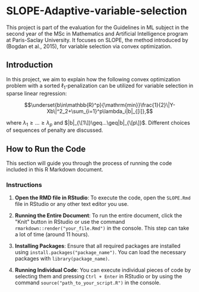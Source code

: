 # SLOPE-Adaptive-variable-selection
This project is part of the evaluation for the Guidelines in ML subject in the second year of the MSc in Mathematics and Artificial Intelligence program at Paris-Saclay University. It focuses on SLOPE, the method introduced by (Bogdan et al., 2015), for variable selection via convex optimization.

## Introduction
In this project, we aim to explain how the following convex optimization problem with a sorted $\ell_1$-penalization can be utilized for variable selection in sparse linear regression:

$$\underset{b\in\mathbb{R}^p}{\mathrm{min}}\frac{1}{2}\|Y-Xb\|^2_2+\sum_{i=1}^p\lambda_i|b|_{[i]},$$

where $\lambda_1\geq \ldots\geq \lambda_p$ and $|b|_{\[1\]}\geq...\geq|b|_{\[p\]}$. Different choices of sequences of penalty are discussed. 

## How to Run the Code

This section will guide you through the process of running the code included in this R Markdown document.

### Instructions

1. **Open the RMD file in RStudio**: To execute the code, open the `SLOPE.Rmd` file in RStudio or any other text editor you use.

2. **Running the Entire Document**: To run the entire document, click the "Knit" button in RStudio or use the command `rmarkdown::render("your_file.Rmd")` in the console. This step can take a lot of time (around 11 hours).

3. **Installing Packages**: Ensure that all required packages are installed using `install.packages("package_name")`. You can load the necessary packages with `library(package_name)`.

4. **Running Individual Code**: You can execute individual pieces of code by selecting them and pressing `Ctrl + Enter` in RStudio or by using the command `source("path_to_your_script.R")` in the console.

